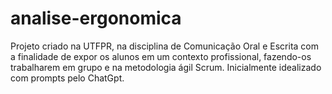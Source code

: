 # analise-ergonomica
 Projeto criado na UTFPR, na disciplina de Comunicação Oral e Escrita com a finalidade de expor os alunos em um contexto profissional, fazendo-os trabalharem em grupo e na metodologia ágil Scrum.
 Inicialmente idealizado com prompts pelo ChatGpt.
